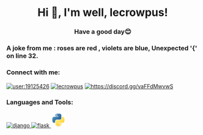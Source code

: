 <h1 align="center">Hi 👋, I'm well, lecrowpus!</h1>
<h3 align="center">Have a good day😊</h3>

<h3 >A joke from me :
roses are red ,
violets are blue,
Unexpected '{'
on line 32.  
</h3>

<h3 align="left">Connect with me:</h3>
<p align="left">
<a href="https://stackoverflow.com/users/user:19125426" target="blank"><img align="center" src="https://raw.githubusercontent.com/rahuldkjain/github-profile-readme-generator/master/src/images/icons/Social/stack-overflow.svg" alt="user:19125426" height="30" width="40" /></a>
<a href="https://www.youtube.com/c/lecrowpus" target="blank"><img align="center" src="https://raw.githubusercontent.com/rahuldkjain/github-profile-readme-generator/master/src/images/icons/Social/youtube.svg" alt="lecrowpus" height="30" width="40" /></a>
<a href="https://discord.gg/https://discord.gg/vaFFdMwvwS" target="blank"><img align="center" src="https://raw.githubusercontent.com/rahuldkjain/github-profile-readme-generator/master/src/images/icons/Social/discord.svg" alt="https://discord.gg/vaFFdMwvwS" height="30" width="40" /></a>
</p>

<h3 align="left">Languages and Tools:</h3>
<p align="left"> <a href="https://www.djangoproject.com/" target="_blank" rel="noreferrer"> <img src="https://cdn.worldvectorlogo.com/logos/django.svg" alt="django" width="40" height="40"/> </a> <a href="https://flask.palletsprojects.com/" target="_blank" rel="noreferrer"> <img src="https://www.vectorlogo.zone/logos/pocoo_flask/pocoo_flask-icon.svg" alt="flask" width="40" height="40"/> </a> <a href="https://www.python.org" target="_blank" rel="noreferrer"> <img src="https://raw.githubusercontent.com/devicons/devicon/master/icons/python/python-original.svg" alt="python" width="40" height="40"/> </a> </p>

